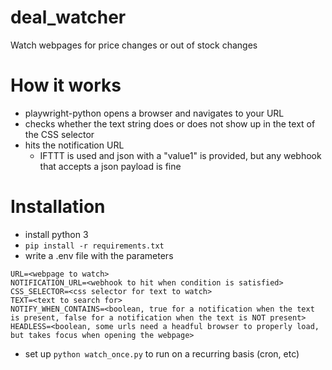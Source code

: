 # deal_watcher
Watch webpages for price changes or out of stock changes

# How it works
* playwright-python opens a browser and navigates to your URL
* checks whether the text string does or does not show up in the text of the CSS selector
* hits the notification URL
  * IFTTT is used and json with a "value1" is provided, but any webhook that accepts a json payload is fine

# Installation
* install python 3
* `pip install -r requirements.txt`
* write a .env file with the parameters
```
URL=<webpage to watch>
NOTIFICATION_URL=<webhook to hit when condition is satisfied>
CSS_SELECTOR=<css selector for text to watch>
TEXT=<text to search for>
NOTIFY_WHEN_CONTAINS=<boolean, true for a notification when the text is present, false for a notification when the text is NOT present>
HEADLESS=<boolean, some urls need a headful browser to properly load, but takes focus when opening the webpage>
```
* set up `python watch_once.py` to run on a recurring basis (cron, etc)

